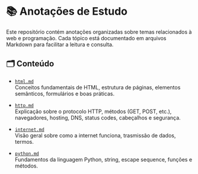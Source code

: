 # 📚 Anotações de Estudo

Este repositório contém anotações organizadas sobre temas relacionados à web e programação. Cada tópico está documentado em arquivos Markdown para facilitar a leitura e consulta.

## 🗂 Conteúdo

- [`html.md`](./html.md)  
  Conceitos fundamentais de HTML, estrutura de páginas, elementos semânticos, formulários e boas práticas.

- [`http.md`](./http.md)  
  Explicação sobre o protocolo HTTP, métodos (GET, POST, etc.), navegadores, hosting, DNS, status codes, cabeçalhos e segurança.

- [`internet.md`](./internet.md)  
  Visão geral sobre como a internet funciona, trasmissão de dados, termos.

- [`python.md`](./python.md)  
  Fundamentos da linguagem Python, string, escape sequence, funções e métodos.
